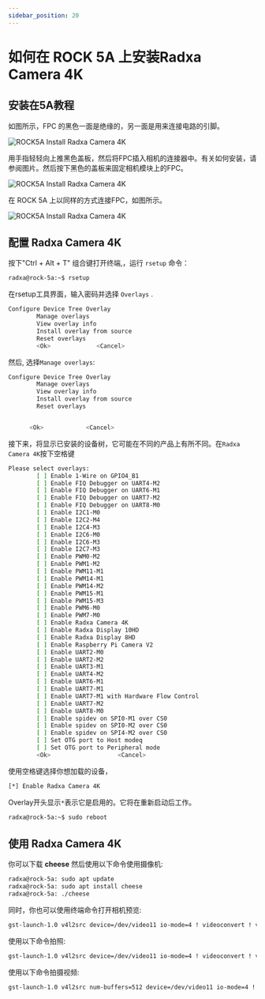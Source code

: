 ```yaml
---
sidebar_position: 20
---
```


# 如何在 ROCK 5A 上安装Radxa Camera 4K

## 安装在5A教程

如图所示，FPC 的黑色一面是绝缘的，另一面是用来连接电路的引脚。

![ROCK5A Install Radxa Camera 4K](/img/accessories/fpc.webp)

用手指轻轻向上推黑色盖板，然后将FPC插入相机的连接器中。有关如何安装，请参阅图片。然后按下黑色的盖板来固定相机模块上的FPC。

![ROCK5A Install Radxa Camera 4K](/img/accessories/camera_4k_pfc.webp)

在 ROCK 5A 上以同样的方式连接FPC，如图所示。

![ROCK5A Install Radxa Camera 4K](/img/accessories/rock5a_camera4k_fpc.webp)

## 配置 Radxa Camera 4K

按下"Ctrl + Alt + T" 组合键打开终端,，运行 `rsetup` 命令：

```bash
radxa@rock-5a:~$ rsetup
```

在rsetup工具界面，输入密码并选择 `Overlays` .

```bash
Configure Device Tree Overlay
        Manage overlays
        View overlay info
        Install overlay from source
        Reset overlays
        <Ok>             <Cancel>
```

然后, 选择`Manage overlays`:

```bash
Configure Device Tree Overlay
        Manage overlays
        View overlay info
        Install overlay from source
        Reset overlays


      <Ok>            <Cancel>
```

接下来，将显示已安装的设备树，它可能在不同的产品上有所不同。在`Radxa Camera 4K`按下空格键

```bash
Please select overlays:
        [ ] Enable 1-Wire on GPIO4_B1
        [ ] Enable FIQ Debugger on UART4-M2
        [ ] Enable FIQ Debugger on UART6-M1
        [ ] Enable FIQ Debugger on UART7-M2
        [ ] Enable FIQ Debugger on UART8-M0
        [ ] Enable I2C1-M0
        [ ] Enable I2C2-M4
        [ ] Enable I2C4-M3
        [ ] Enable I2C6-M0
        [ ] Enable I2C6-M3
        [ ] Enable I2C7-M3
        [ ] Enable PWM0-M2
        [ ] Enable PWM1-M2
        [ ] Enable PWM11-M1
        [ ] Enable PWM14-M1
        [ ] Enable PWM14-M2
        [ ] Enable PWM15-M1
        [ ] Enable PWM15-M3
        [ ] Enable PWM6-M0
        [ ] Enable PWM7-M0
        [ ] Enable Radxa Camera 4K
        [ ] Enable Radxa Display 10HD
        [ ] Enable Radxa Display 8HD
        [ ] Enable Raspberry Pi Camera V2
        [ ] Enable UART2-M0
        [ ] Enable UART2-M2
        [ ] Enable UART3-M1
        [ ] Enable UART4-M2
        [ ] Enable UART6-M1
        [ ] Enable UART7-M1
        [ ] Enable UART7-M1 with Hardware Flow Control
        [ ] Enable UART7-M2
        [ ] Enable UART8-M0
        [ ] Enable spidev on SPI0-M1 over CS0
        [ ] Enable spidev on SPI0-M2 over CS0
        [ ] Enable spidev on SPI4-M2 over CS0
        [ ] Set OTG port to Host modeq
        [ ] Set OTG port to Peripheral mode
        <Ok>                   <Cancel>
```

使用空格键选择你想加载的设备，

```bash
[*] Enable Radxa Camera 4K
```

Overlay开头显示`*`表示它是启用的。它将在重新启动后工作。

```bash
radxa@rock-5a:~$ sudo reboot
```

## 使用 Radxa Camera 4K

你可以下载 **cheese** 然后使用以下命令使用摄像机:

```bash
radxa@rock-5a: sudo apt update
radxa@rock-5a: sudo apt install cheese
radxa@rock-5a: ./cheese
```

同时，你也可以使用终端命令打开相机预览:

```bash
gst-launch-1.0 v4l2src device=/dev/video11 io-mode=4 ! videoconvert ! video/x-raw,format=NV12,width=1920,height=1080 ! xvimagesink;
```

使用以下命令拍照:

```bash
gst-launch-1.0 v4l2src device=/dev/video11 io-mode=4 ! videoconvert ! video/x-raw,format=NV12,width=1920,height=1080 ! jpegenc ! multifilesink location=file.name.jpg;
```

使用以下命令拍摄视频:

```bash
gst-launch-1.0 v4l2src num-buffers=512 device=/dev/video11 io-mode=4 ! videoconvert ! video/x-raw, format=NV12, width=1920, height=1080, framerate=30/1 ! tee name=t ! queue ! mpph264enc ! queue ! h264parse ! mpegtsmux ! filesink location=/home/radxa/file.name.mp4
```

